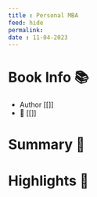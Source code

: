 ```yaml
---
title : Personal MBA
feed: hide
permalink: 
date : 11-04-2023
---
```


# Book Info 📚
- Author [[]]
- 🔗  [[]]

# Summary 💬

# Highlights 📒

